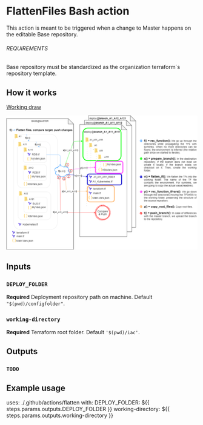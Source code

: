 # FlattenFiles Bash action

This action is meant to be triggered when a change to Master happens on the editable Base repository.

###### REQUIREMENTS

Base repository must be standardized as the organization terraform´s repository template. 

## How it works

[Working draw](https://drive.google.com/file/d/1ThemqxL_icve3-OA_oXW5QUPoEiSGAlz/view?usp=sharing)

<img src="images/Flatten2.png" style="zoom:100%;" />

## Inputs

### `DEPLOY_FOLDER`

**Required** Deployment repository path on machine. Default `"$(pwd)/configfolder"`.

### `working-directory`

**Required** Terraform root folder. Default `'$(pwd)/iac'`.

## Outputs

### `TODO`



## Example usage

uses: ./.github/actions/flatten
with:
DEPLOY_FOLDER: ${{ steps.params.outputs.DEPLOY_FOLDER }} 
working-directory: ${{ steps.params.outputs.working-directory }}